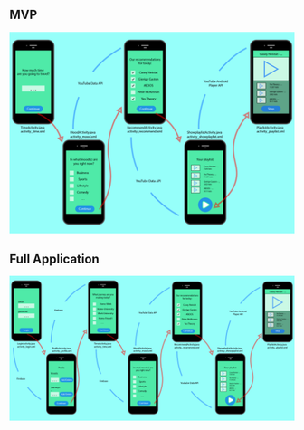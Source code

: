 ## MVP

![Alt text](https://github.com/teunisvdh/ProjectApp/blob/master/doc/Project_MVP_detail.jpg)

## Full Application
![Alt text](https://github.com/teunisvdh/ProjectApp/blob/master/doc/Project_final_detail.jpg)
